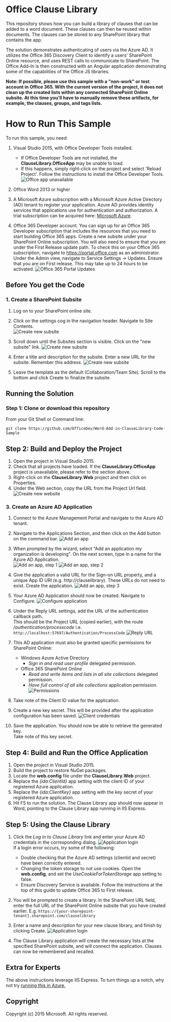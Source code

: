 # Office Clause Library #

This repository shows how you can build a library of clauses that can be added to a word document. 
These clauses can then be reused within documents. The clauses can be stored to any SharePoint library 
that contains the app.  

The solution demonstrates authenticating of users via the Azure AD.
It utilizes the Office 365 Discovery Client to identify a users' SharePoint Online resource, and uses REST 
calls to communicate to SharePoint.  The Office Add-In is then constructed with an Angular 
application demonstrating some of the capabilities of the Office JS libraries.

**Note: If possible, please use this sample with a "non-work" or test account in Office 365. With the 
current version of the project, it does not clean up the created lists within any connected SharePoint 
Online subsite. At this time you'll have to manually remove these artifacts, for example, the clauses, groups, 
and tags lists.**

# How to Run This Sample #
To run this sample, you need:
1. Visual Studio 2015, with Office Developer Tools installed.
	* If Office Developer Tools are not installed, the **ClauseLibrary.OfficeApp** may be unable to load.
	* If this happens, simply right-click on the project and select 'Reload Project'. Follow the instructions to install the Office Developer Tools.
	![Office app unavailable](gh-docs/visual-studio-office-developer-tools.png)

2. Office Word 2013 or higher

3.  A Microsoft Azure subscription with a Microsoft Azure Active Directory (AD) tenant to register your application. Azure AD provides identity 
services that applications use for authentication and authorization. A trial subscription can be acquired 
here: [Microsoft Azure](https://account.windowsazure.com/SignUp).

4. Office 365 Developer account.  You can sign up for an Office 365 Developer subscription that includes 
the resources that you need to start building Office 365 apps.  Create a new subsite under your SharePoint
Online subscription.  You will also need to ensure that you are under the First Release update path.  To check this on your 
Office 365 subscription, navigate to https://portal.office.com as an administrator.  Under the Admin view, navigate to Service Settings -> Updates.
Ensure that you are on First release.  This may take up to 24 hours to be activated.
![Office 365 Portal Updates](gh-docs/o365-portal-first-release.png)

## Before You get the Code ##

### 1. Create a SharePoint Subsite ###
1. Log on to your SharePoint online site.
2. Click on the settings cog in the navigation header. Navigate to Site Contents.
<br/>![Create new subsite](gh-docs/sharepoint-sitecontents.png)

3. Scroll down until the Subsites section is visible.  Click on the "new subsite" link.
![Create new subsite](gh-docs/sharepoint-add-subsite.png)

4. Enter a title and description for the subsite.  Enter a new URL for the subsite.  Remember this address.
![Create new subsite](gh-docs/sharepoint-add-subsite-details.png)

5. Leave the template as the default (Collaboration/Team Site).  Scroll to the bottom and click Create to finalize the subsite.

## Running the Solution ##
### Step 1: Clone or download this repository ###
From your Git Shell or Command line: 

`git clone https://github.com/OfficeDev/Word-Add-in-ClauseLibrary-Code-Sample`

## Step 2: Build and Deploy the Project ##
1. Open the project in Visual Studio 2015.
2. Check that all projects have loaded.  If the **ClauseLibrary.OfficeApp** project is unavailable, please refer to the section above.
3. Right-click on the **ClauseLibrary.Web** project and then click on Properties.
4. Under the Web section, copy the URL from the Project Url field.
<br/>![Create new website](gh-docs/web-app-url.png)

### 3. Create an Azure AD Application ###
1. Connect to the Azure Management Portal and navigate to the Azure AD tenant.
2. Navigate to the Applications Section, and then click on the Add button on the command bar.
![Add an app](gh-docs/azure-ad-add-an-app.png)
3. When prompted by the wizard, select "Add an application my organization is developing".
On the next screen, type in a name for the Azure AD Application.<br/>
![Add an app, step 1](gh-docs/azure-ad-add-an-app-wizard-1.png)
![Add an app, step 2](gh-docs/azure-ad-add-an-app-wizard-2.png)

4. Give the application a valid URL for the Sign-on URL property, 
and a unique App ID URI (e.g. http://clauselibrary).  These URLs do not need to exist.
Create the application.
![Add an app, step 3](gh-docs/azure-ad-add-an-app-wizard-3.png)

5. Your Azure AD Application should now be created. 
Navigate to Configure.
![Configure application](gh-docs/azure-ad-configure.png)

6. Under the Reply URL settings, add the URL of the authentication callback path.  
This should be the Project URL (copied earlier), with the route */authentication/processcode*
i.e. 
`http://localhost:57697/Authentication/ProcessCode`
![Reply URL](gh-docs/azure-ad-reply-url.png)

7. This AD application must also be granted specific permissions for SharePoint Online:
	* Windows Azure Active Directory
		* *Sign in and read user profile* delegated permission.
	* Office 365 SharePoint Online
		* *Read and write items and lists in all site collections* delegated permission.
		* *Have full control of all site collections* application permission.
![Permissions](gh-docs/azure-ad-permissions.png)

8. Take note of the Client ID value for the application.  
9. Create a new key secret.  This will be provided after the application configuration has been saved.
![Client credentials](gh-docs/azure-ad-client-id-secret.png)
10. Save the application.  You should now be able to retrieve the generated key.  
Take note of this key secret.


## Step 4: Build and Run the Office Application ##
1. Open the project in Visual Studio 2015.
2. Build the project to restore NuGet packages.
3. Locate the **web.config** file under the **ClauseLibrary.Web** project.
4. Replace the *{ida:ClientId}* app setting with the client ID of your registered Azure application.
5. Replace the *{ida:ClientKey}* app setting with the key secret of your registered Azure application.
6. Hit F5 to run the solution.  The Clause Library app should now appear in Word, pointing to the Clause Library app running in IIS Express.

## Step 5: Using the Clause Library ##
1. Click the *Log in to Clause Library* link and enter your Azure AD credentials in the corresponding dialog.
![Application login](gh-docs/app-login.png)
<br/>If a login error occurs, try some of the following:
	* Double checking that the Azure AD settings (clientid and secret) have been correctly entered.
	* Changing the token storage to not use cookies.  Open the **web.config**, and set the *UseCookieForTokenStorage* app setting to false.
	* Ensure Discovery Service is available.  Follow the instructions at the top of this guide to update Office 365 to First release.

2. You will be prompted to create a library.  In the SharePoint URL field, enter the full URL
of the SharePoint Online subsite that you have created earlier.  E.g. `https://{your-sharepoint-tenant}.sharepoint.com/clauselibrary`
3. Enter a name and description for your new clause library, and finish by clicking Create.
![Application login](gh-docs/app-create-library.png)

4. The Clause Library application will create the necessary lists at the specified SharePoint subsite, 
and will connect the application.  Clauses can now be remembered and recalled.

## Extra for Experts ##
The above instructions leverage IIS Express.  To turn things up a notch, why not try [running this in Azure.](azure.md)


## Copyright ##
Copyright (c) 2015 Microsoft. All rights reserved.
